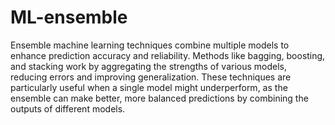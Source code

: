 # ML-ensemble


Ensemble machine learning techniques combine multiple models to enhance prediction accuracy and reliability. Methods like bagging, boosting, and stacking work by aggregating the strengths of various models, reducing errors and improving generalization. These techniques are particularly useful when a single model might underperform, as the ensemble can make better, more balanced predictions by combining the outputs of different models.
